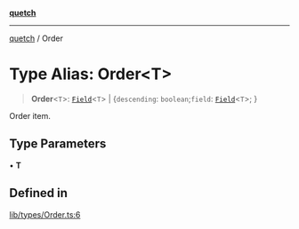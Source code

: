 [**quetch**](../README.md)

***

[quetch](../README.md) / Order

# Type Alias: Order\<T\>

> **Order**\<`T`\>: [`Field`](Field.md)\<`T`\> \| \{`descending`: `boolean`;`field`: [`Field`](Field.md)\<`T`\>; \}

Order item.

## Type Parameters

• **T**

## Defined in

[lib/types/Order.ts:6](https://github.com/nevoland/quetch/blob/db84578eb5eba15d3388a1c2cfad7cc80fe9fbe6/lib/types/Order.ts#L6)
